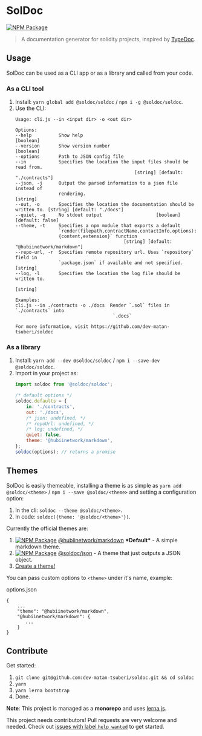 # SolDoc

[![NPM Package](https://img.shields.io/npm/v/@soldoc/soldoc.svg?style=flat-square)](https://www.npmjs.org/package/@soldoc/soldoc)

> A documentation generator for solidity projects, inspired by [TypeDoc](http://typedoc.org/).

## Usage

SolDoc can be used as a CLI app or as a library and called from your code.

### As a CLI tool

1. Install: `yarn global add @soldoc/soldoc` / `npm i -g @soldoc/soldoc`.
2. Use the CLI:
    ```
    Usage: cli.js --in <input dir> -o <out dir>

    Options:
    --help          Show help                                            [boolean]
    --version       Show version number                                  [boolean]
    --options       Path to JSON config file
    --in            Specifies the location the input files should be read from.
                                                [string] [default: "./contracts"]
    --json, -j      Output the parsed information to a json file instead of
                    rendering.                                            [string]
    --out, -o       Specifies the location the documentation should be written to. [string] [default: "./docs"]
    --quiet, -q     No stdout output                    [boolean] [default: false]
    --theme, -t     Specifies a npm module that exports a default
                    `render(filepath,contractName,contactInfo,options):
                    {content,extension}` function
                                            [string] [default: "@hubiinetwork/markdown"]
    --repo-url, -r  Specifies remote repository url. Uses `repository` field in
                    `package.json` if available and not specified.        [string]
    --log, -l       Specifies the location the log file should be written to.
                                                                            [string]

    Examples:
    cli.js --in ./contracts -o ./docs  Render `.sol` files in `./contracts` into
                                        `.docs`

    For more information, visit https://github.com/dev-matan-tsuberi/soldoc
    ```

### As a library

1. Install: `yarn add --dev @soldoc/soldoc` / `npm i --save-dev @soldoc/soldoc`.
2. Import in your project as:
    ```JavaScript
    import soldoc from '@soldoc/soldoc';

    /* default options */
    soldoc.defaults = {
        in: './contracts',
        out: './docs',
        /* json: undefined, */
        /* repoUrl: undefined, */
        /* log: undefined, */
        quiet: false,
        theme: '@hubiinetwork/markdown',
    };
    soldoc(options); // returns a promise
    ```

## Themes

SolDoc is easily themeable, installing a theme is as simple as `yarn add @soldoc/<theme>` / `npm i --save @soldoc/<theme>` and setting a configuration option:
1. In the cli: `soldoc --theme @soldoc/<theme>`.
2. In code: `soldoc({theme: '@soldoc/<theme>'})`.

Currently the official themes are:
1. [![NPM Package](https://img.shields.io/npm/v/@hubiinetwork/markdown.svg?style=flat-square)](https://www.npmjs.org/package/@hubiinetwork/markdown) [@hubiinetwork/markdown](packages/markdown) **\*Default\*** - A simple markdown theme.
2. [![NPM Package](https://img.shields.io/npm/v/@soldoc/json.svg?style=flat-square)](https://www.npmjs.org/package/@soldoc/json) [@soldoc/json](packages/json)  - A theme that just outputs a JSON object.
2. [Create a theme!](docs/create_a_theme.md)

You can pass custom options to `<theme>` under it's name, example:

options.json
```
{
    ...
    "theme": "@hubiinetwork/markdown",
    "@hubiinetwork/markdown": {
       ...
    }
}
```

## Contribute

Get started:

1. `git clone git@github.com:dev-matan-tsuberi/soldoc.git && cd soldoc`
2. `yarn`
3. `yarn lerna bootstrap`
4. Done.

**Note**: This project is managed as a **monorepo** and uses [lerna.js](https://lernajs.io/).

This project needs contributors!
Pull requests are very welcome and needed.
Check out [issues with label `help wanted`](https://github.com/dev-matan-tsuberi/soldoc/issues?q=is%3Aopen+is%3Aissue+label%3A%22help+wanted%22) to get started.
